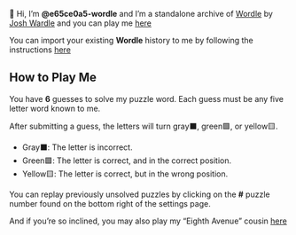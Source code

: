👋 Hi, I’m **@e65ce0a5-wordle** and I’m a standalone archive of [Wordle](https://www.powerlanguage.co.uk/wordle/) by [Josh Wardle](https://twitter.com/powerlanguish) and you can play me [here](https://e65ce0a5-wordle.github.io/e65ce0a5-wordle/)

You can import your existing **Wordle** history to me by following the instructions [here](https://e65ce0a5-wordle.github.io/e65ce0a5-wordle/migrate.html)

## How to Play Me

You have **6** guesses to solve my puzzle word.
Each guess must be any five letter word known to me.

After submitting a guess, the letters will turn gray⬛, green🟩, or yellow🟨.

- Gray⬛: The letter is incorrect.
- Green🟩: The letter is correct, and in the correct position.
- Yellow🟨: The letter is correct, but in the wrong position.

You can replay previously unsolved puzzles by clicking on the **#** puzzle number found on the bottom right of the settings page.

And if you’re so inclined, you may also play my “Eighth Avenue” cousin [here](https://e65ce0a5-wordle.github.io/e65ce0a5-wordle/4d41d2be.html)
